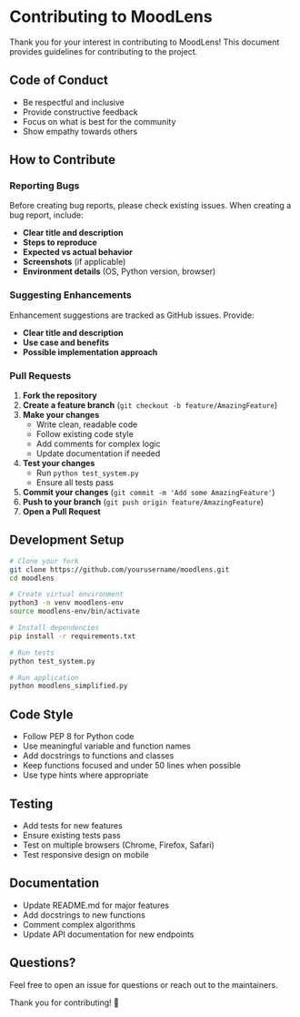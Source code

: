 # Contributing to MoodLens

Thank you for your interest in contributing to MoodLens! This document provides guidelines for contributing to the project.

## Code of Conduct

- Be respectful and inclusive
- Provide constructive feedback
- Focus on what is best for the community
- Show empathy towards others

## How to Contribute

### Reporting Bugs

Before creating bug reports, please check existing issues. When creating a bug report, include:

- **Clear title and description**
- **Steps to reproduce**
- **Expected vs actual behavior**
- **Screenshots** (if applicable)
- **Environment details** (OS, Python version, browser)

### Suggesting Enhancements

Enhancement suggestions are tracked as GitHub issues. Provide:

- **Clear title and description**
- **Use case and benefits**
- **Possible implementation approach**

### Pull Requests

1. **Fork the repository**
2. **Create a feature branch** (`git checkout -b feature/AmazingFeature`)
3. **Make your changes**
   - Write clean, readable code
   - Follow existing code style
   - Add comments for complex logic
   - Update documentation if needed
4. **Test your changes**
   - Run `python test_system.py`
   - Ensure all tests pass
5. **Commit your changes** (`git commit -m 'Add some AmazingFeature'`)
6. **Push to your branch** (`git push origin feature/AmazingFeature`)
7. **Open a Pull Request**

## Development Setup

```bash
# Clone your fork
git clone https://github.com/yourusername/moodlens.git
cd moodlens

# Create virtual environment
python3 -m venv moodlens-env
source moodlens-env/bin/activate

# Install dependencies
pip install -r requirements.txt

# Run tests
python test_system.py

# Run application
python moodlens_simplified.py
```

## Code Style

- Follow PEP 8 for Python code
- Use meaningful variable and function names
- Add docstrings to functions and classes
- Keep functions focused and under 50 lines when possible
- Use type hints where appropriate

## Testing

- Add tests for new features
- Ensure existing tests pass
- Test on multiple browsers (Chrome, Firefox, Safari)
- Test responsive design on mobile

## Documentation

- Update README.md for major features
- Add docstrings to new functions
- Comment complex algorithms
- Update API documentation for new endpoints

## Questions?

Feel free to open an issue for questions or reach out to the maintainers.

Thank you for contributing! 🎉

